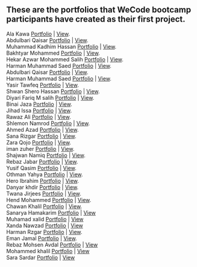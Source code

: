## These are the portfolios that WeCode bootcamp participants have created as their first project.

Ala Kawa [Portfolio](https://github.com/AlaaKawa/portfolio) | [View](https://alakawa.netlify.app/). </br>
Abdulbari Qaisar [Portfolio](https://github.com/Abdulbariii/Portfolio) | [View](https://bary010.netlify.app/). </br>
Muhammad Kadhim Hassan [Portfolio](https://github.com/Muhammadkadhim/Personal_Portfolio) | [View](https://muhammad-kadhim.netlify.app/).</br>
Bakhtyar Mohammed [Portfolio](https://github.com/Bakhtyar25/portfolio) | [View](https://baxtyar.netlify.app/). </br>
Hekar Azwar Mohammed Salih [Portfolio](https://github.com/HekarNizarki/Portfolio-Project.git) | [View](https://hekarnizarki.github.io/Portfolio-Project/).</br>
Harman Muhammad Saed [Portfolio](https://github.com/HarmanSoftware/portfolio) | [View](https://harmanmuhammad.netlify.app/). </br>
Abdulbari Qaisar [Portfolio](https://github.com/Abdulbariii/Portfolio) | [View](https://bary010.netlify.app/). </br>
Harman Muhammad Saed [Portfolio](https://github.com/HarmanSoftware/portfolio) | [View](https://harmanmuhammad.netlify.app/). </br>
Yasir Tawfeq [Portfolio](https://github.com/OKAMI3/Yasir_Tawfeq) | [View](https://yasirtawfeq.netlify.app/). </br>
Shwan Shero Hassan [Portfolio](https://github.com/SHWAN108/Portfolio-Project) | [View](https://shwanshero.netlify.app/). </br>
Diyari Fariq M salih [Portfolio](https://github.com/dearyfareq/portfolio-final) | [View](https://deary-port.netlify.app/). </br>
Binai Jaza [Portfolio](https://github.com/binaijaza/FirstProject) | [View](https://binayi-graphic.netlify.app/). <br>
Jihad Issa [Portfolio](https://github.com/jihadrekani/22-6-repo) | [View](https://jihad-portfolio.netlify.app/). <br>
Rawaz Ali [Portfolio](https://github.com/rawazali999/rawaz-portfolio) | [View](https://rawazali.netlify.app/). </br>
Shlemon Namrod [Portfolio](https://github.com/Shlemon/about-me) | [View](https://shlemon-namrod.netlify.app//).</br>
Ahmed Azad [Portfolio](https://github.com/ahmedazadi/me) | [View](https://ahmedazadi.github.io/me/).</br>
Sana Rizgar [Portfolio](https://github.com/Sanaa00/myportfolio) | [View](https://sanarizgarportfolio.netlify.app/). </br>
Zara Qojo [Portfolio](https://github.com/ZaraQojo/Portfolio) | [View](https://zaraqojo.netlify.app/). </br>
iman zuher [Portfolio](https://github.com/Imanzuher/portfolio) | [View](https://imanzuher.netlify.app/). </br>
Shajwan Namiq [Portfolio](https://github.com/Shajwan-Namiq/TestGit) | [View](https://shajwan-namiq.netlify.app/). </br>
Rebaz Jabar [Portfolio](https://github.com/rebazjabar/portfolio.git) | [View](https://rebazjabar.netlify.app/). </br>
Yusif Qasim [Portfolio](https://github.com/YusifQasim/my-webite) | [View](https://yusifqasim.netlify.app/). </br>
Othman Yahya [Portfolio](https://github.com/OthmanYahya/WebDevPortfolioProject) | [View](https://othman-yahya.netlify.app/). </br>
Hero Ibrahim [Portfolio](https://github.com/he-rro/myportfolio) | [View](https://he-rro.github.io/myportfolio/).</br>
Danyar khdir [Portfolio](https://github.com/Danyarkhdir/myPortfolio.git) | [View](https://danyars-portfolio.netlify.app/). </br>
Twana Jirjees [Portfolio](https://github.com/Twana999/personal-portfolio-website) | [View](https://twana-jirjees.netlify.app/). </br>
Hend Mohammed [Portfolio](https://github.com/hind178/Repository) | [View](https://we-portfolio.netlify.app/). </br>
Chawan Khalil [Portfolio](https://github.com/Chawa1/My-portfolio) | [View](https://first-portfoilo.netlify.app/).</br>
Sanarya Hamakarim [Portfolio](https://github.com/sanaryaa/myportfolio) | [View](https://sanarya.netlify.app/) </br>
Muhamad xalid [Portfolio](https://github.com/Muhamad-xalid/my-Portfolio) | [View](https://muhamad-xalid.netlify.app/) </br>
Xanda Nawzad [Portfolio](https://github.com/XandaNawzad/portfolio-xanda) | [View](https://xandanawzad.netlify.app/) </br>
Harman Rzgar [Portfolio](https://github.com/HarmanRzgar/Portfolio) | [View](https://harmanrzgar.netlify.app/). </br>
Eman Jamal [Portfolio](https://github.com/emanjse/portfolio) | [View](https://emanjse.netlify.app/). </br>
Rebaz Mohsen Avdal [Portfolio](https://github.com/RebazMohsen/portfolio-repo) | [View](rebazmohsen.netlify.app) </br>
Mohammed khalil [Portfolio](https://github.com/Mohammedkhalil-Ali/My-Portfolio) | [View](https://mohammedkhalildev.netlify.app/) </br>
Sara Sardar [Portfolio](https://github.com/Sara-Sardar/sara-portfolio-project) | [View](https://sarasardar-portfolio.netlify.app/) </br>
